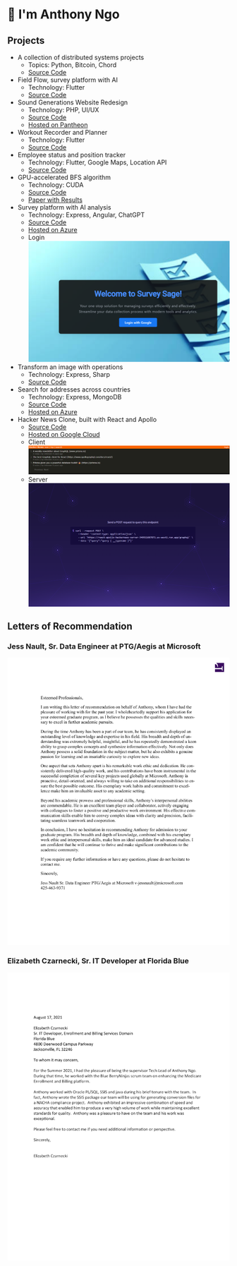 # 👋 I'm Anthony Ngo

## Projects

- A collection of distributed systems projects
  - Topics: Python, Bitcoin, Chord
  - [Source Code](https://github.com/ngoantho/Distributed-Systems)
- Field Flow, survey platform with AI
  - Technology: Flutter
  - [Source Code](https://github.com/SU-MobileSoftwareDev-Group10/FieldFlow)
- Sound Generations Website Redesign
  - Technology: PHP, UI/UX
  - [Source Code](https://github.com/Sound-Generations-Capstone/wp-dev-env)
  - [Hosted on Pantheon](https://v-sg-capstone.pantheonsite.io)
- Workout Recorder and Planner
  - Technology: Flutter
  - [Source Code](https://github.com/ngoantho/flutter-workout-app)
- Employee status and position tracker
  - Technology: Flutter, Google Maps, Location API
  - [Source Code](https://github.com/SU-MobileSoftwareDev-Group10/FieldFlow)
- GPU-accelerated BFS algorithm
  - Technology: CUDA
  - [Source Code](https://github.com/ngoantho/cs5990_on-gpu_async_bfs)
  - [Paper with Results](https://www.overleaf.com/read/nndfvmttjpxp#a2c456)
- Survey platform with AI analysis
  - Technology: Express, Angular, ChatGPT
  - [Source Code](https://github.com/ngoantho/SurveySage)
  - [Hosted on Azure](https://surveysage.azurewebsites.net)
  - Login ![](surveysage/login.png)
- Transform an image with operations
  - Technology: Express, Sharp
  - [Source Code](https://github.com/ngoantho/image-processor)
- Search for addresses across countries
  - Technology: Express, MongoDB
  - [Source Code](https://github.com/ngoantho/cs5200-address-searcher)
  - [Hosted on Azure](https://address-searcher.azurewebsites.net)
- Hacker News Clone, built with React and Apollo
  - [Source Code](https://github.com/ngoantho/react-apollo-hackernews)
  - [Hosted on Google Cloud](https://react-apollo-hackernews-349911687871.us-west1.run.app/)
  - Client ![](HN%20clone/client.png)
  - Server ![](HN%20clone/server.png)

## Letters of Recommendation

### Jess Nault, Sr. Data Engineer at PTG/Aegis at Microsoft

![People Tech Group LoR](<LOR/People Tech Group LoR.png>)

### Elizabeth Czarnecki, Sr. IT Developer at Florida Blue

![Florida Blue LoR](<LOR/Florida Blue LoR.png>)
